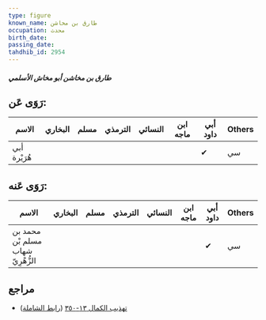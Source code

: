 ```yaml
---
type: figure
known_name: طارق بن مخاشن
occupation: محدث
birth_date:
passing_date:
tahdhib_id: 2954
---
```

##### طارق بن مخاشن أبو مخاش الأسلمي

## رَوَى عَن:
| الاسم        | البخاري | مسلم | الترمذي | النسائي | ابن ماجه | أبي داود | Others |
| ------------ | ------- | ---- | ------- | ------- | -------- | -------- | ------ |
| أبي هُرَيْرة |         |      |         |         |          | ✔        | سي     |
## رَوَى عَنه:
| الاسم                             | البخاري | مسلم | الترمذي | النسائي | ابن ماجه | أبي داود | Others |
| --------------------------------- | ------- | ---- | ------- | ------- | -------- | -------- | ------ |
| محمد بن مسلم بْن شهاب الزُّهْرِيّ |         |      |         |         |          | ✔        | سي     |
## مراجع
- [تهذيب الكمال ١٣-٣٥٠](obsidian://open?vault=Tahdhib-al-Kamal&file=Figures/٢٩٥٤-طارق%20بن%20مخاشن%20أبو%20مخاش%20الأسلمي) ([رابط الشاملة](https://shamela.ws/book/3722/6731))